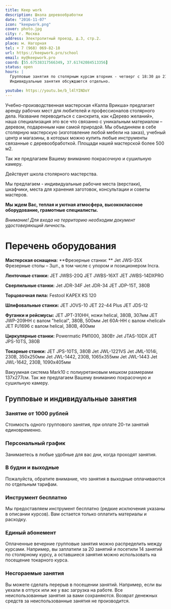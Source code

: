 ```yaml
---
title: Keep work
description: Школа деревообработки
date: "2016-11-07"
icon: "keepwork.png"
cover: photo.jpg
city: г. Москва
address: Электролитный проезд, д.3, стр.2.
place: м. Нагорная
tel: + 7 (968) 069-82-18
url: https://keepwork.pro/school
email: my@keepwork.pro
coord: [55.67538317566349, 37.61742084513356]
status: open
hours: |
  Групповые занятия по столярным курсам вторник - четверг с 18:30 до 21:30. 
  Индивидуальные занятия обсуждаются отдельно.

youtube: https://youtu.be/b_l4lYINDoY
---
```


Учебно-производственная мастерская «Калпа Врикша» предлагает аренду рабочих мест для любителей и профессионалов столярного дела. Название переводиться с санскрита, как «Дерево желаний», наша специализация это все что связанно с уникальным материалом – деревом, подаренным нам самой природой. Мы объединяем в себе столярную мастерскую (изготовление любой мебели на заказ), учебный центр и магазины, в которых можно купить любые инструменты связанные с деревообработкой. Площади нашей мастерской более 500 м2.

Так же предлагаем Вашему вниманию покрасочную и сушильную камеру.

Действует школа столярного мастерства.

Мы предлагаем - индивидуальные рабочие места (верстаки), шкафчики, места для хранения заготовок, консультации и советы мастеров.

**Мы ждем Вас, теплая и уютная атмосфера, высококлассное оборудование, грамотные специалисты.**

_Внимание! Для входа на территорию необходим документ удостоверяющий личность._

# Перечень оборудования

**Мастерская оснащена:** **Фрезерные станки: ** Jet JWS-35X Фрезерные столы – 3шт., в том числе с упором и позиционером Incra.

**Ленточные станки:** JET JWBS-20Q JET JWBS-16XT JET JWBS-14DXPRO

**Сверлильные станки:** Jet JDR-34F Jet JDR-34 JET JDP-15T, 380В

**Торцовочная пила:** Festool KAPEX KS 120

**Шлифовальные станки:** JET JOVS-10 JET 22-44 Plus JET JDS-12

**Фуганки и рейсмусы:** JET JPT-310HH, ножи helical, 380В, 307мм JET JWP-209HH с валом "helical", 380В, 500мм Jet 60A-HH с валом «helical» JET PJ1696 c валом helical, 380В, 400мм

**Циркулярные станки:** Powermatic PM1000, 380Вт Jet JTAS-10DX JET JPS-10TS, 380В

**Токарные станки:** JET JPS-10TS, 380В Jet JWL-1221VS Jet JML-1014i, 230В, 350х250мм Jet JWL-1442, 230В, 1065х355мм Jet JWL-1443 Jet JWL-1642, 230В, 1090х405мм

Вакуумная система Mark10 с полиуретановым мешком размерами 137х277см. Так же предлагаем Вашему вниманию покрасочную и сушильную камеру.

## Групповые и индивидуальные занятия

### Занятие от 1000 рублей

Стоимость одного группового занятия, при оплате 20-ти занятий единовременно.

### Персональный график

Занимаетесь в любые удобные для вас дни, когда проходят занятия.

### В будни и выходные

Пожалуйста, обратите внимание, что занятия в выходные оплачиваются по отдельным тарифам.

### Инструмент бесплатно

Мы предоставляем инструмент бесплатно (редкие исключения указаны в описании курсов). Вам остается только оплатить материалы и расходку.

### Единый абонемент

Оплаченные вечерние групповые занятия можно распределить между курсами. Например, вы заплатили за 20 занятий и посетили 14 занятий по столярному курсу, а оставшиеся занятия можно использовать на посещение токарного курса.

### Несгораемые занятия

Вы можете сделать перерыв в посещении занятий. Например, если вы уехали в отпуск или же у вас загрузка на работе. Все неиспользованные занятия за вами сохраняются. Возврат денежных средств за неиспользованные занятия не производится.
